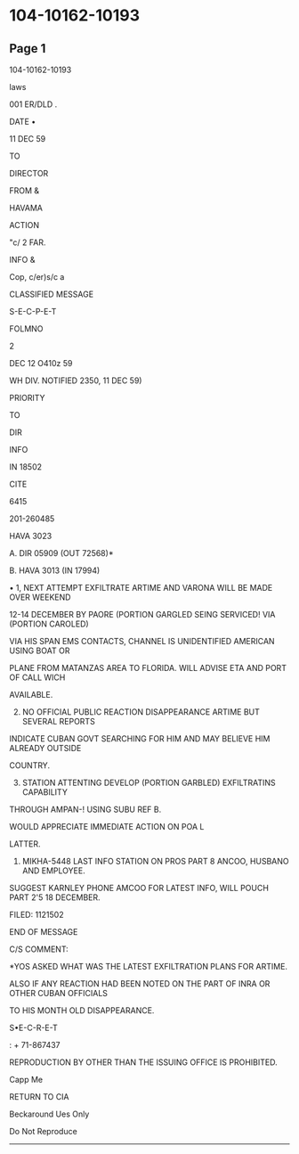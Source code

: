 # 104-10162-10193

## Page 1

104-10162-10193

laws

001 ER/DLD .

DATE •

11 DEC 59

TO

DIRECTOR

FROM &

HAVAMA

ACTION

"c/ 2 FAR.

INFO &

Cop, c/er)s/c a

CLASSIFIED MESSAGE

S-E-C-P-E-T

FOLMNO

2

DEC 12 O410z 59

WH DIV. NOTIFIED 2350, 11 DEC 59)

PRIORITY

TO

DIR

INFO

IN 18502

CITE

6415

201-260485

HAVA 3023

A. DIR 05909 (OUT 72568)*

B. HAVA 3013 (IN 17994)

• 1, NEXT ATTEMPT EXFILTRATE ARTIME AND VARONA WILL BE MADE OVER WEEKEND

12-14 DECEMBER BY PAORE (PORTION GARGLED SEING SERVICED! VIA (PORTION CAROLED)

VIA HIS SPAN EMS CONTACTS, CHANNEL IS UNIDENTIFIED AMERICAN USING BOAT OR

PLANE FROM MATANZAS AREA TO FLORIDA. WILL ADVISE ETA AND PORT OF CALL WICH

AVAILABLE.

2. NO OFFICIAL PUBLIC REACTION DISAPPEARANCE ARTIME BUT SEVERAL REPORTS

INDICATE CUBAN GOVT SEARCHING FOR HIM AND MAY BELIEVE HIM ALREADY OUTSIDE

COUNTRY.

3. STATION ATTENTING DEVELOP (PORTION GARBLED) EXFILTRATINS CAPABILITY

THROUGH AMPAN-! USING SUBU REF B.

WOULD APPRECIATE IMMEDIATE ACTION ON POA L

LATTER.

1. MIKHA-5448 LAST INFO STATION ON PROS PART 8 ANCOO, HUSBANO AND EMPLOYEE.

SUGGEST KARNLEY PHONE AMCOO FOR LATEST INFO, WILL POUCH PART 2'5 18 DECEMBER.

FILED: 1121502

END OF MESSAGE

C/S COMMENT:

*YOS ASKED WHAT WAS THE LATEST EXFILTRATION PLANS FOR ARTIME.

ALSO IF ANY REACTION HAD BEEN NOTED ON THE PART OF INRA OR OTHER CUBAN OFFICIALS

TO HIS MONTH OLD DISAPPEARANCE.

S•E-C-R-E-T

: + 71-867437

REPRODUCTION BY OTHER THAN THE ISSUING OFFICE IS PROHIBITED.

Capp Me

RETURN TO CIA

Beckaround Ues Only

Do Not Reproduce

---

